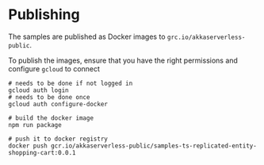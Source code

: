 # Publishing

The samples are published as Docker images to `grc.io/akkaserverless-public`.

To publish the images, ensure that you have the right permissions and configure `gcloud` to connect

```shell
# needs to be done if not logged in
gcloud auth login 
# needs to be done once
gcloud auth configure-docker 
```

```shell
# build the docker image
npm run package
```

```shell
# push it to docker registry
docker push gcr.io/akkaserverless-public/samples-ts-replicated-entity-shopping-cart:0.0.1
```
